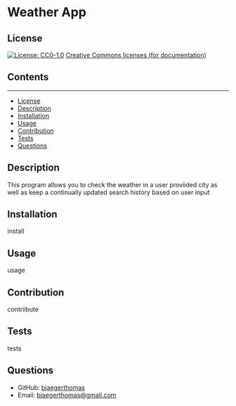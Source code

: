 # Weather App

  ## License
  [![License: CC0-1.0](https://licensebuttons.net/l/zero/1.0/80x15.png)](http://creativecommons.org/publicdomain/zero/1.0/)
  [Creative Commons licenses (for documentation)](http://creativecommons.org/publicdomain/zero/1.0/)

  ## Contents
  ---------
  - [License](#license)
  - [Description](#description)
  - [Installation](#installation)
  - [Usage](#usage)
  - [Contribution](#contribution)
  - [Tests](#tests)
  - [Questions](#questions)

  ## Description
  This program allows you to check the weather in a user proviided city as well as keep a continually updated search history based on user input

  ## Installation
  install

  ## Usage
  usage

  ## Contribution
  contriibute

  ## Tests
  tests

  ## Questions
  - GitHub: [bjaegerthomas](https://github.com/bjaegerthomas)
  - Email: bjaegerthomas@gmail.com